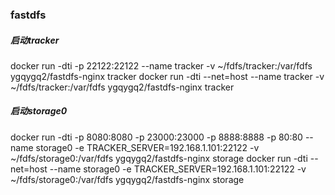 ### fastdfs
##### 启动tracker
docker run -dti -p 22122:22122 --name tracker -v ~/fdfs/tracker:/var/fdfs ygqygq2/fastdfs-nginx tracker
docker run -dti --net=host --name tracker -v ~/fdfs/tracker:/var/fdfs ygqygq2/fastdfs-nginx tracker
##### 启动storage0
docker run -dti -p 8080:8080 -p 23000:23000 -p 8888:8888 -p 80:80 --name storage0 -e TRACKER_SERVER=192.168.1.101:22122 -v ~/fdfs/storage0:/var/fdfs ygqygq2/fastdfs-nginx storage
docker run -dti --net=host --name storage0 -e TRACKER_SERVER=192.168.1.101:22122 -v ~/fdfs/storage0:/var/fdfs ygqygq2/fastdfs-nginx storage
